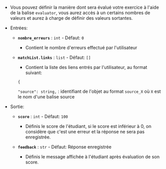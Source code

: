 - Vous pouvez définir la manière dont sera évalué votre exercice à l'aide de la balise `evaluator`, vous aurez accès à un certains nombres de valeurs et aurez à charge de définir des valeurs sortantes.

- Entrées:

    - **`nombre_erreurs`** : `int`     -   Défaut:     `0`

        - Contient le nombre d'erreurs effectué par l'utilisateur

    - **`matchList.links`** : `list`     -   Défaut:     `[]`

        - Contient la liste des liens entrés par l'utilisateur, au format suivant:

        `{`

        `"source": string,` : identifiant de l'objet au format `source_X` où `X` est le nom d'une balise source

- Sortie:

    - **`score`** : `int`     -   Défaut:     `100`

        - Définis le score de l'étudiant, si le score est inférieur à 0, on considère que c'est une erreur et la réponse ne sera pas enregistrée.

    - **`feedback`** : `str`     -   Défaut:     <span class="success-state">Réponse enregistrée</span>

        - Définis le message affichée à l'étudiant après évaluation de son score.
